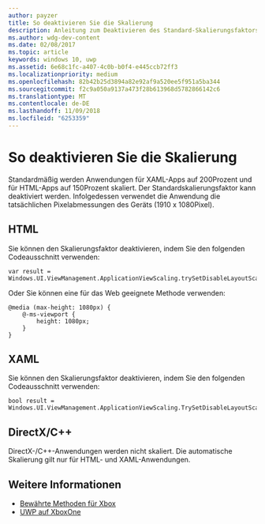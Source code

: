 ```yaml
---
author: payzer
title: So deaktivieren Sie die Skalierung
description: Anleitung zum Deaktivieren des Standard-Skalierungsfaktors.
ms.author: wdg-dev-content
ms.date: 02/08/2017
ms.topic: article
keywords: windows 10, uwp
ms.assetid: 6e68c1fc-a407-4c0b-b0f4-e445ccb72ff3
ms.localizationpriority: medium
ms.openlocfilehash: 82b42b25d3894a82e92af9a520ee5f951a5ba344
ms.sourcegitcommit: f2c9a050a9137a473f28b613968d5782866142c6
ms.translationtype: MT
ms.contentlocale: de-DE
ms.lasthandoff: 11/09/2018
ms.locfileid: "6253359"
---
```

# <a name="how-to-turn-off-scaling"></a>So deaktivieren Sie die Skalierung   
Standardmäßig werden Anwendungen für XAML-Apps auf 200Prozent und für HTML-Apps auf 150Prozent skaliert. Der Standardskalierungsfaktor kann deaktiviert werden. Infolgedessen verwendet die Anwendung die tatsächlichen Pixelabmessungen des Geräts (1910 x 1080Pixel).   
   
## <a name="html"></a>HTML   
Sie können den Skalierungsfaktor deaktivieren, indem Sie den folgenden Codeausschnitt verwenden: 
   
```
var result = Windows.UI.ViewManagement.ApplicationViewScaling.trySetDisableLayoutScaling(true);
```

Oder Sie können eine für das Web geeignete Methode verwenden:   

```   
@media (max-height: 1080px) {   
    @-ms-viewport {   
        height: 1080px;   
    }   
}   
```

## <a name="xaml"></a>XAML
Sie können den Skalierungsfaktor deaktivieren, indem Sie den folgenden Codeausschnitt verwenden:   
   
```
bool result = Windows.UI.ViewManagement.ApplicationViewScaling.TrySetDisableLayoutScaling(true);
```
   
## <a name="directxc"></a>DirectX/C++   
DirectX-/C++-Anwendungen werden nicht skaliert. Die automatische Skalierung gilt nur für HTML- und XAML-Anwendungen.  

## <a name="see-also"></a>Weitere Informationen
- [Bewährte Methoden für Xbox](tailoring-for-xbox.md)
- [UWP auf XboxOne](index.md)
